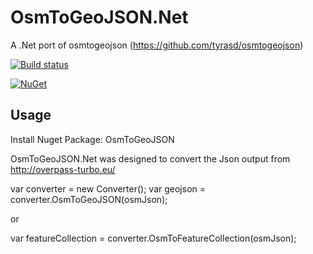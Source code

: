 OsmToGeoJSON.Net
================

A .Net port of osmtogeojson (https://github.com/tyrasd/osmtogeojson)

[![Build status](https://ci.appveyor.com/api/projects/status/ige8nhrqpt0vc3ud/branch/master?svg=true)](https://ci.appveyor.com/project/jhuntoo/osmtogeojson-net/branch/master)

[![NuGet](http://img.shields.io/nuget/v/Nuget.Core.svg?style=flat-square)](https://www.nuget.org/packages/OsmToGeoJSON/)


## Usage

Install Nuget Package: OsmToGeoJSON

OsmToGeoJSON.Net was designed to convert the Json output from http://overpass-turbo.eu/

var converter = new Converter();
var geojson = converter.OsmToGeoJSON(osmJson);

or

var featureCollection = converter.OsmToFeatureCollection(osmJson);
